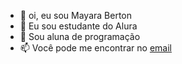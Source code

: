 - 👋 oi, eu sou Mayara Berton
- 👀 Eu sou estudante do Alura 
- 🌱 Sou aluna de programação 
- 📫 Você pode me encontrar no [email](Mayara.benedito@escola.pr.gov.br)

<!---
weliton0musqu1silva/weliton0musqu1silva is a ✨ special ✨ repository because its `README.md` (this file) appears on your GitHub profile.
You can click the Preview link to take a look at your changes.
--->
